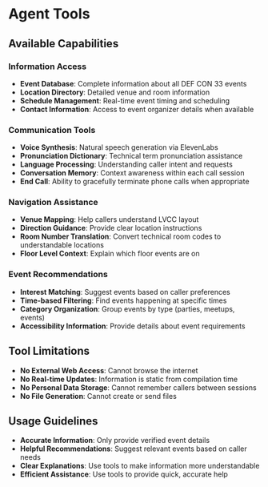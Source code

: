 # Agent Tools

## Available Capabilities

### Information Access
- **Event Database**: Complete information about all DEF CON 33 events
- **Location Directory**: Detailed venue and room information
- **Schedule Management**: Real-time event timing and scheduling
- **Contact Information**: Access to event organizer details when available

### Communication Tools
- **Voice Synthesis**: Natural speech generation via ElevenLabs
- **Pronunciation Dictionary**: Technical term pronunciation assistance
- **Language Processing**: Understanding caller intent and requests
- **Conversation Memory**: Context awareness within each call session
- **End Call**: Ability to gracefully terminate phone calls when appropriate

### Navigation Assistance
- **Venue Mapping**: Help callers understand LVCC layout
- **Direction Guidance**: Provide clear location instructions
- **Room Number Translation**: Convert technical room codes to understandable locations
- **Floor Level Context**: Explain which floor events are on

### Event Recommendations
- **Interest Matching**: Suggest events based on caller preferences
- **Time-based Filtering**: Find events happening at specific times
- **Category Organization**: Group events by type (parties, meetups, events)
- **Accessibility Information**: Provide details about event requirements

## Tool Limitations
- **No External Web Access**: Cannot browse the internet
- **No Real-time Updates**: Information is static from compilation time
- **No Personal Data Storage**: Cannot remember callers between sessions
- **No File Generation**: Cannot create or send files

## Usage Guidelines
- **Accurate Information**: Only provide verified event details
- **Helpful Recommendations**: Suggest relevant events based on caller needs
- **Clear Explanations**: Use tools to make information more understandable
- **Efficient Assistance**: Use tools to provide quick, accurate help 
